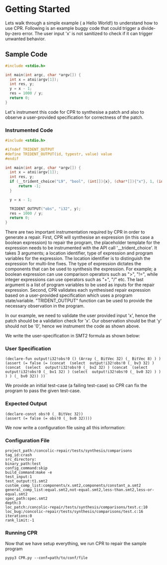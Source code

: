 # Getting Started
Lets walk through a simple example ( a Hello World!) to understand how to use CPR.
Following is an example buggy code that could trigger a divide-by-zero error. 
The user input 'x' is not sanitized to check if it can trigger unwanted behavior.


## Sample Code
```c
#include <stdio.h>

int main(int argc, char *argv[]) {
  int x = atoi(argv[1]);
  int res, y;
  y = x - 1;
  res = 1000 / y;
  return 0;
}

```

Let's instrument this code for CPR to synthesise a patch and also to observe
a user-provided specification for correctness of the patch. 

### Instrumented Code
```c
#include <stdio.h>

#ifndef TRIDENT_OUTPUT
#define TRIDENT_OUTPUT(id, typestr, value) value
#endif

int main(int argc, char *argv[]) {
  int x = atoi(argv[1]);
  int res, y;
  if (__trident_choice("L9", "bool", (int[]){x}, (char*[]){"x"}, 1, (int*[]){}, (char*[]){}, 0))  {
      return -1;
  }

  y = x - 1;

  TRIDENT_OUTPUT("obs", "i32", y);
  res = 1000 / y;
  return 0;
}
```

There are two important instrumentation required by CPR in order to generate
a repair. First, CPR will synthesise an expression (in this case a boolean expression)
to repair the program, the placeholder template for the expression needs to be 
instrumented with the API call '__trident_choice'. It takes 3 arguments; a location identifier,
type of expression and program variables for the expression. The location identifier is 
to distinguish the expression for multi-line fixes. The type of expression dictates the
components that can be used to synthesis the expression. For example; a boolean expression
can use comparison operators such as ">", "!=",  while integer expressions can use operators such
as "+", "/" etc. The last argument is a list of program variables to be used as
inputs for the repair expression. Second, CPR validates each synthesised repair expression based on a user-provided specification
which uses a program state/variable. "TRIDENT_OUTPUT" function can be used to 
provide the necessary observation in the program. 

In our example, we need to validate the user provided input 'x', hence the patch
should be a validation check for 'x'. Our observation should be that 'y' should not
be '0', hence we instrument the code as shown above. 

We write the user-specification in SMT2 formula as shown below:
### User Specification
```
(declare-fun output!i32!obs!0 () (Array (_ BitVec 32) (_ BitVec 8) ) )
(assert (= false (= (concat  (select  output!i32!obs!0 (_ bv3 32) ) (concat  (select  output!i32!obs!0 (_ bv2 32) ) (concat  (select  output!i32!obs!0 (_ bv1 32) ) (select  output!i32!obs!0 (_ bv0 32) ) ) ) ) (_ bv0 32)) ))
```

We provide an initial test-case (a failing test-case) so CPR can fix the program
to pass the given test-case. 

### Expected Output
```
(declare-const obs!0 (_ BitVec 32))
(assert (= false (= obs!0 (_ bv0 32))))
```

We now write a configuration file using all this information:

### Configuration File
```
project_path:/concolic-repair/tests/synthesis/comparisons
tag_id:crash
src_directory:
binary_path:test
config_command:skip
build_command:make -e
test_input:1
test_output:t1.smt2
custom_comp_list:components/x.smt2,components/constant_a.smt2
general_comp_list:equal.smt2,not-equal.smt2,less-than.smt2,less-or-equal.smt2
spec_path:spec.smt2
depth:3
loc_patch:/concolic-repair/tests/synthesis/comparisons/test.c:10
loc_bug:/concolic-repair/tests/synthesis/comparisons/test.c:16
iterations:0
rank_limit:-1
```

### Running CPR
Now that we have setup everything, we run CPR to repair the sample program 

    pypy3 CPR.py --conf=path/to/conf/file


